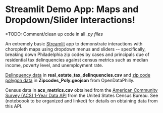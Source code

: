 # Streamlit Demo App: Maps and Dropdown/Slider Interactions!

*TODO: Comment/clean up code in all *.py files*

An extremely basic [Streamlit](https://www.streamlit.io/) app to demonstrate interactions with choropleth maps using dropdown menus and sliders -- specifically, breaking down Philadelphia zip codes by cases and principals due of residential tax delinquencies against census metrics such as median income, poverty level, and unemployment rate.

[Delinquency data](https://www.opendataphilly.org/dataset/property-tax-delinquencies) in **real_estate_tax_delinquencies.csv** and [zip code polygon data](https://www.opendataphilly.org/dataset/zip-codes) in **Zipcodes_Poly.geojson** from OpenDataPhilly.

Census data in **acs_metrics.csv** obtained from the [American Community Survey (ACS) 1-Year Data API](https://www.census.gov/data/developers/data-sets/acs-1year.html) from the United States Census Bureau. See (noteboook to be organized and linked) for details on obtaining data from this API.
